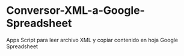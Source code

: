 # Conversor-XML-a-Google-Spreadsheet
Apps Script para leer archivo XML y copiar contenido en hoja Google Spreadsheet
